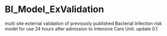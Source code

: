 # BI_Model_ExValidation
multi site external validation of previously published Bacterial Infection risk model for use 24 hours after admission to Intensive Care Unit.
update 0.1
